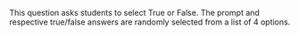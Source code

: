 This question asks students to select True or False. The prompt and respective true/false answers are randomly selected from a list of 4 options.
